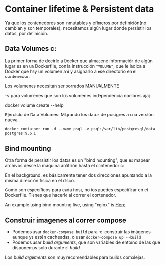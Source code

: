 # Container lifetime & Persistent data

Ya que los contenedores son inmutables y efímeros por definición(no cambian y son temporales), necesitamos algún lugar donde persistir los datos, por definición.

## Data Volumes c:

La primer forma de decirle a Docker que almacene información de algún lugar es en un Dockerfile, con la instrucción `"VOLUME"`, que le indica a Docker que hay un volumen ahí y asignarlo a ese directorio en el contenedor.

Los volumenes necesitan ser borrados MANUALMENTE

-v para volumenes
que son los volumenes
independencia
nombres ajaj

docker volume create --help

Ejercicio de Data Volumes: Migrando los datos de postgres a una versión nueva


``` shell
docker container run -d --name psql -v psql:/var/lib/postgresql/data postgres:9.6.1
```

## Bind mounting

Otra forma de persistir los datos es un "bind mounting", que es mapear archivos desde la máquina anfitrión hasta el contenedor c:

En el background, es básicamente tener dos direcciones apuntando a la misma dirección física en el disco.

Como son específicos para cada host, no los puedes especificar en el Dockerfile. Tienes que hacerlo al correr el contenedor.

An example using bind mounting live, using "nginx" is [Here](./nginx_bind_mounting/bind_mounting.sh)


## Construir imagenes al correr compose

- Podemos usar `docker-compose build` para re-construir las imágenes aunque ya estén cacheadas, o usar `docker-compose up --build`
- Podemos usar *build arguments*, que son variables de entorno de las que disponemos solo durante el *build*

Los *build arguments* son muy recomendables para builds complejas.